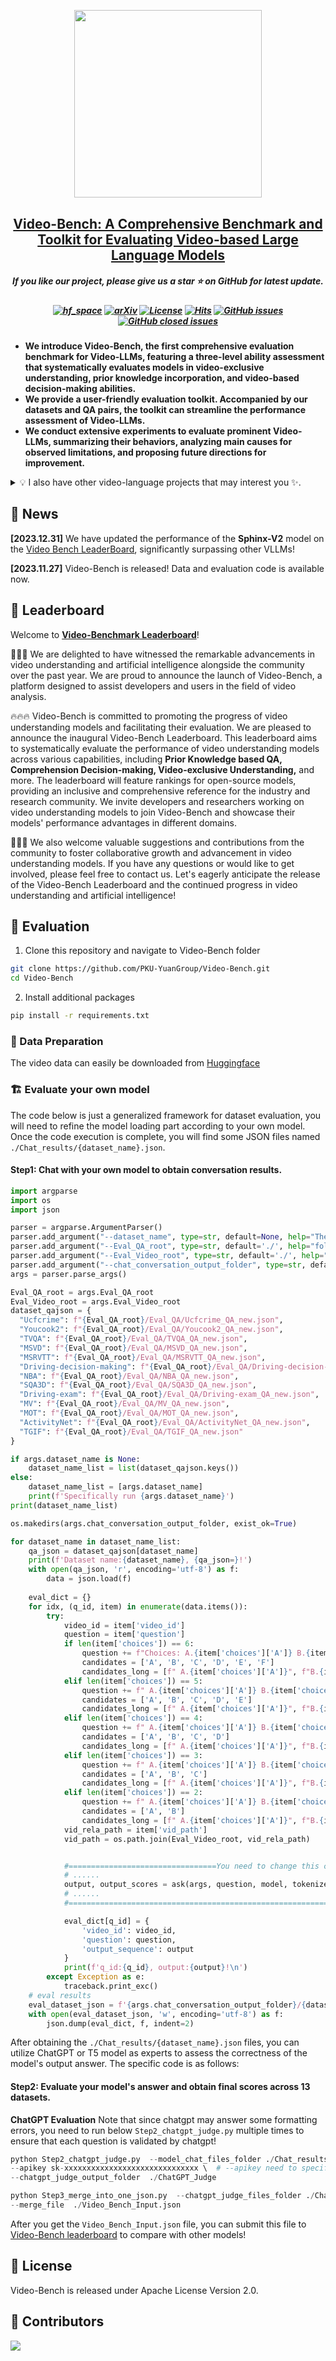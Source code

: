 

<p align="center">
    <img src="assets/logo.png" width="300" style="margin-bottom: 0.2;"/>
<p> 
<h2 align="center"> <a href="https://arxiv.org/abs/2311.16103">Video-Bench: A Comprehensive Benchmark and Toolkit for Evaluating Video-based Large Language Models</a></h2>
<h5 align="center"> If you like our project, please give us a star ⭐ on GitHub for latest update.  </h2>

 
<h5 align="center">
    
[![hf_space](https://img.shields.io/badge/🤗-Open%20In%20Spaces-blue.svg)](https://huggingface.co/spaces/LanguageBind/Video-Bench)
[![arXiv](https://img.shields.io/badge/Arxiv-2311.10122-b31b1b.svg?logo=arXiv)](https://arxiv.org/abs/2311.16103)
[![License](https://img.shields.io/badge/License-Apache%202.0-yellow)](https://github.com/PKU-YuanGroup/Video-Bench/blob/main/LICENSE) 
[![Hits](https://hits.seeyoufarm.com/api/count/incr/badge.svg?url=https%3A%2F%2Fgithub.com%2FPKU-YuanGroup%2FVideo-Bench&count_bg=%2379C83D&title_bg=%23555555&icon=&icon_color=%23E7E7E7&title=Visitor&edge_flat=false)](https://hits.seeyoufarm.com)
[![GitHub issues](https://img.shields.io/github/issues/PKU-YuanGroup/Video-Bench?color=critical&label=Issues)](https://github.com/PKU-YuanGroup/Video-Bench/issues?q=is%3Aopen+is%3Aissue)
[![GitHub closed issues](https://img.shields.io/github/issues-closed/PKU-YuanGroup/Video-Bench?color=success&label=Issues)](https://github.com/PKU-YuanGroup/Video-Bench/issues?q=is%3Aissue+is%3Aclosed)  <br>
<!--[![zhihu](https://img.shields.io/badge/-Bilibili-000000?logo=bilibili&logoColor=00A1D6)](https://zhuanlan.zhihu.com/p/668166885)-->

</h5>
 

* **We introduce Video-Bench, the first comprehensive evaluation benchmark for Video-LLMs, featuring a three-level ability assessment that systematically evaluates models in video-exclusive understanding, prior knowledge incorporation, and video-based decision-making abilities.**
* **We provide a user-friendly evaluation toolkit. Accompanied by our datasets and QA pairs, the toolkit can streamline the performance assessment of Video-LLMs.**
* **We conduct extensive experiments to evaluate prominent Video-LLMs, summarizing their behaviors, analyzing main causes for observed limitations, and proposing future directions for improvement.**



<details close><summary>💡 I also have other video-language projects that may interest you ✨. </summary><p>


> [**LanguageBind: Extending Video-Language Pretraining to N-modality by Language-based Semantic Alignment**](https://arxiv.org/abs/2310.01852) <br>
> Bin Zhu, Bin Lin, Munan Ning, Yang Yan, Jiaxi Cui, HongFa Wang, Yatian Pang, Wenhao Jiang, Junwu Zhang, Zongwei Li, Wancai Zhang, Zhifeng Li, Wei Liu, Li Yuan <br>
[![github](https://img.shields.io/badge/-Github-black?logo=github)](https://github.com/PKU-YuanGroup/LanguageBind) [![arXiv](https://img.shields.io/badge/Arxiv-2310.01852-b31b1b.svg?logo=arXiv)](https://arxiv.org/abs/2310.01852) <br>

> [**Video-LLaVA: Learning United Visual Representation by Alignment Before Projection**](https://arxiv.org/abs/2311.10122) <br>
> Bin Lin, Yang Ye, Bin Zhu, Jiaxi Cui, Munan Ning, Peng Jin, Li Yuan <br>
[![github](https://img.shields.io/badge/-Github-black?logo=github)](https://github.com/PKU-YuanGroup/Video-LLaVA) [![arXiv](https://img.shields.io/badge/Arxiv-2311.16103-b31b1b.svg?logo=arXiv)](https://arxiv.org/abs/2311.16103) <br>

> [**Chat-UniVi: Unified Visual Representation Empowers Large Language Models with Image and Video Understanding**](https://arxiv.org/abs/2311.08046) <br>
> Peng Jin, Ryuichi Takanobu, Caiwan Zhang, Xiaochun Cao, Li Yuan <br>
[![github](https://img.shields.io/badge/-Github-black?logo=github)](https://github.com/PKU-YuanGroup/Chat-UniVi) [![arXiv](https://img.shields.io/badge/Arxiv-2311.08046-b31b1b.svg?logo=arXiv)](https://arxiv.org/abs/2311.08046) <br>
</p></details>



## 📰 News
**[2023.12.31]** We have updated the performance of the **Sphinx-V2** model on the [Video Bench LeaderBoard](https://huggingface.co/spaces/LanguageBind/Video-Bench), significantly surpassing other VLLMs! 

**[2023.11.27]** Video-Bench is released! Data and evaluation code is available now.

## 📣 Leaderboard
Welcome to [**Video-Benchmark Leaderboard**](https://huggingface.co/spaces/LanguageBind/Video-Bench)!

🚩🚩🚩 We are delighted to have witnessed the remarkable advancements in video understanding and artificial intelligence alongside the community over the past year. We are proud to announce the launch of Video-Bench, a platform designed to assist developers and users in the field of video analysis.

🔥🔥🔥  Video-Bench is committed to promoting the progress of video understanding models and facilitating their evaluation. We are pleased to announce the inaugural Video-Bench Leaderboard. This leaderboard aims to systematically evaluate the performance of video understanding models across various capabilities, including **Prior Knowledge based QA, Comprehension Decision-making, Video-exclusive Understanding,** and more.
The leaderboard will feature rankings for open-source models, providing an inclusive and comprehensive reference for the industry and research community. We invite developers and researchers working on video understanding models to join Video-Bench and showcase their models' performance advantages in different domains.

👋👋👋 We also welcome valuable suggestions and contributions from the community to foster collaborative growth and advancement in video understanding models. If you have any questions or would like to get involved, please feel free to contact us. Let's eagerly anticipate the release of the Video-Bench Leaderboard and the continued progress in video understanding and artificial intelligence!

## 🤗 Evaluation

1. Clone this repository and navigate to Video-Bench folder
```bash
git clone https://github.com/PKU-YuanGroup/Video-Bench.git
cd Video-Bench

```
2. Install additional packages
```bash
pip install -r requirements.txt
```
### 📂 Data Preparation
The video data can easily be downloaded from [Huggingface](https://huggingface.co/datasets/LanguageBind/Video-Bench) 

### 🏗️ Evaluate your own model
The code below is just a generalized framework for dataset evaluation, you will need to refine the model loading part according to your own model. Once the code execution is complete, you will find some JSON files named `./Chat_results/{dataset_name}.json`. 

#### Step1: Chat with your own model to obtain conversation results.
```python
import argparse
import os
import json

parser = argparse.ArgumentParser()
parser.add_argument("--dataset_name", type=str, default=None, help="The type of LLM")
parser.add_argument("--Eval_QA_root", type=str, default='./', help="folder containing QA JSON files")
parser.add_argument("--Eval_Video_root", type=str, default='./', help="folder containing video data")
parser.add_argument("--chat_conversation_output_folder", type=str, default='./Chat_results', help="")
args = parser.parse_args()

Eval_QA_root = args.Eval_QA_root
Eval_Video_root = args.Eval_Video_root
dataset_qajson = {
  "Ucfcrime": f"{Eval_QA_root}/Eval_QA/Ucfcrime_QA_new.json",
  "Youcook2": f"{Eval_QA_root}/Eval_QA/Youcook2_QA_new.json",
  "TVQA": f"{Eval_QA_root}/Eval_QA/TVQA_QA_new.json",
  "MSVD": f"{Eval_QA_root}/Eval_QA/MSVD_QA_new.json",
  "MSRVTT": f"{Eval_QA_root}/Eval_QA/MSRVTT_QA_new.json",
  "Driving-decision-making": f"{Eval_QA_root}/Eval_QA/Driving-decision-making_QA_new.json",
  "NBA": f"{Eval_QA_root}/Eval_QA/NBA_QA_new.json",
  "SQA3D": f"{Eval_QA_root}/Eval_QA/SQA3D_QA_new.json",
  "Driving-exam": f"{Eval_QA_root}/Eval_QA/Driving-exam_QA_new.json",
  "MV": f"{Eval_QA_root}/Eval_QA/MV_QA_new.json",
  "MOT": f"{Eval_QA_root}/Eval_QA/MOT_QA_new.json",
  "ActivityNet": f"{Eval_QA_root}/Eval_QA/ActivityNet_QA_new.json",
  "TGIF": f"{Eval_QA_root}/Eval_QA/TGIF_QA_new.json"
}

if args.dataset_name is None:
    dataset_name_list = list(dataset_qajson.keys())
else:
    dataset_name_list = [args.dataset_name]
    print(f'Specifically run {args.dataset_name}')
print(dataset_name_list)

os.makedirs(args.chat_conversation_output_folder, exist_ok=True)

for dataset_name in dataset_name_list:
    qa_json = dataset_qajson[dataset_name]
    print(f'Dataset name:{dataset_name}, {qa_json=}!')
    with open(qa_json, 'r', encoding='utf-8') as f:
        data = json.load(f)
        
    eval_dict = {}
    for idx, (q_id, item) in enumerate(data.items()):
        try:   
            video_id = item['video_id']
            question = item['question'] 
            if len(item['choices']) == 6:
                question += f"Choices: A.{item['choices']['A']} B.{item['choices']['B']} C.{item['choices']['C']} D.{item['choices']['D']} E.{item['choices']['E']} F.{item['choices']['F']} \n Among the six options A, B, C, D, E, F above, the one closest to the correct answer is:"
                candidates = ['A', 'B', 'C', 'D', 'E', 'F']
                candidates_long = [f" A.{item['choices']['A']}", f"B.{item['choices']['B']}", f"C.{item['choices']['C']}", f"D.{item['choices']['D']}", f"E.{item['choices']['E']}", f"F.{item['choices']['F']}"]
            elif len(item['choices']) == 5:
                question += f" A.{item['choices']['A']} B.{item['choices']['B']} C.{item['choices']['C']} D.{item['choices']['D']} E.{item['choices']['E']} \n Among the five options A, B, C, D, E above, the one closest to the correct answer is: "
                candidates = ['A', 'B', 'C', 'D', 'E']
                candidates_long = [f" A.{item['choices']['A']}", f"B.{item['choices']['B']}", f"C.{item['choices']['C']}", f"D.{item['choices']['D']}", f"E.{item['choices']['E']}"]
            elif len(item['choices']) == 4:
                question += f" A.{item['choices']['A']} B.{item['choices']['B']} C.{item['choices']['C']} D.{item['choices']['D']} \n Among the four options A, B, C, D above, the one closest to the correct answer is:"
                candidates = ['A', 'B', 'C', 'D']
                candidates_long = [f" A.{item['choices']['A']}", f"B.{item['choices']['B']}", f"C.{item['choices']['C']}", f"D.{item['choices']['D']}"]
            elif len(item['choices']) == 3:
                question += f" A.{item['choices']['A']} B.{item['choices']['B']} C.{item['choices']['C']} \n Among the three options A, B, C above, the one closest to the correct answer is: "
                candidates = ['A', 'B', 'C']
                candidates_long = [f" A.{item['choices']['A']}", f"B.{item['choices']['B']}", f"C.{item['choices']['C']}"]
            elif len(item['choices']) == 2:
                question += f" A.{item['choices']['A']} B.{item['choices']['B']} \n Among the two options A, B above, the one closest to the correct answer is: "
                candidates = ['A', 'B']
                candidates_long = [f" A.{item['choices']['A']}", f"B.{item['choices']['B']}"]
            vid_rela_path = item['vid_path']
            vid_path = os.path.join(Eval_Video_root, vid_rela_path)


            #=================================You need to change this code =========================
            # ......
            output, output_scores = ask(args, question, model, tokenizer, image_processor, vid_path)
            # ......
            #=======================================================================================

            eval_dict[q_id] = {
                'video_id': video_id,
                'question': question,
                'output_sequence': output
            }  
            print(f'q_id:{q_id}, output:{output}!\n')
        except Exception as e:
            traceback.print_exc()  
    # eval results
    eval_dataset_json = f'{args.chat_conversation_output_folder}/{dataset_name}_eval.json'
    with open(eval_dataset_json, 'w', encoding='utf-8') as f:
        json.dump(eval_dict, f, indent=2)

```

After obtaining the `./Chat_results/{dataset_name}.json` files, you can utilize ChatGPT or T5 model as experts to assess the correctness of the model's output answer. The specific code is as follows:

#### Step2: Evaluate your model's answer and obtain final scores across 13 datasets.

**ChatGPT Evaluation** 
Note that since chatgpt may answer some formatting errors, you need to run below `Step2_chatgpt_judge.py` multiple times to ensure that each question is validated by chatgpt!
```python 
python Step2_chatgpt_judge.py  --model_chat_files_folder ./Chat_results  \
--apikey sk-xxxxxxxxxxxxxxxxxxxxxxxxxxxxxx \  # --apikey need to specify your openai apikey account
--chatgpt_judge_output_folder  ./ChatGPT_Judge
```

```python
python Step3_merge_into_one_json.py  --chatgpt_judge_files_folder ./ChatGPT_Judge \
--merge_file  ./Video_Bench_Input.json
```
<!--

**T5 Evaluation**
```python
python Step2_T5_judge.py  --model_chat_files_folder  ./Chat_results \
--T5_judge_output_folder  ./T5_Judge  \
--Eval_QA_root  ./ 
```

```python
python Step3_compute_scores_T5.py  --T5_judge_files_folder  ./T5_Judge \
--score_output_file  ./Final_score_table_T5.csv
```

-->

After you get the `Video_Bench_Input.json` file, you can submit this file to [Video-Bench leaderboard](https://huggingface.co/spaces/LanguageBind/Video-Bench) to compare with other models!

## 🐳  License
Video-Bench is released under Apache License Version 2.0.

## 🤝 Contributors

<a href="https://github.com/PKU-YuanGroup/Video-Bench/graphs/contributors">
  <img src="https://contrib.rocks/image?repo=PKU-YuanGroup/Video-Bench" />
</a>
